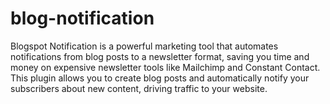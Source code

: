# blog-notification
Blogspot Notification is a powerful marketing tool that automates notifications from blog posts to a newsletter format, saving you time and money on expensive newsletter tools like Mailchimp and Constant Contact. This plugin allows you to create blog posts and automatically notify your subscribers about new content, driving traffic to your website.
